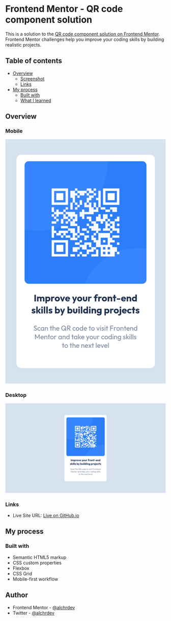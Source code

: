 # Frontend Mentor - QR code component solution

This is a solution to the [QR code component solution on Frontend Mentor](https://www.frontendmentor.io/challenges/qr-code-component-iux_sIO_H). Frontend Mentor challenges help you improve your coding skills by building realistic projects.

## Table of contents

- [Overview](#overview)
  - [Screenshot](#screenshot)
  - [Links](#links)
- [My process](#my-process)
  - [Built with](#built-with)
  - [What I learned](#what-i-learned)

## Overview

### Mobile

![Mobile View](./assets/images/qr-code-mobile.png)

### Desktop

![Desktop View](./assets/images/qr-code-desktop.png)

### Links

- Live Site URL: [Live on GitHub.io](https://alchrdev.github.io/qr-code-component/)

## My process

### Built with

- Semantic HTML5 markup
- CSS custom properties
- Flexbox
- CSS Grid
- Mobile-first workflow

## Author

- Frontend Mentor - [@alchrdev](https://www.frontendmentor.io/profile/alchrdev)
- Twitter - [@alchrdev](https://www.twitter.com/alchrdev)
